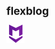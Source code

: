 # flexblog
![alt text](https://github.com/adam-p/markdown-here/raw/master/src/common/images/icon48.png "Logo Title Text 1")
